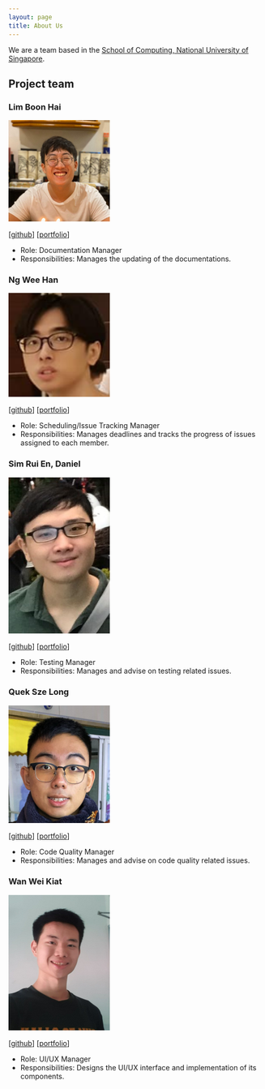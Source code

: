 ```yaml
---
layout: page
title: About Us
---
```


We are a team based in the [School of Computing, National University of Singapore](http://www.comp.nus.edu.sg).

## Project team

### Lim Boon Hai

<img src="images/boonhaii.png" width="200px">

[[github](https://github.com/boonhaii)]
[[portfolio](team/boonhaii.md)]

* Role: Documentation Manager
* Responsibilities: Manages the updating of the documentations.

### Ng Wee Han

<img src="images/beefham.png" width="200px">

[[github](http://github.com/beefham)]
[[portfolio](team/beefham.md)]

* Role: Scheduling/Issue Tracking Manager
* Responsibilities: Manages deadlines and tracks the progress of issues assigned to each member.

### Sim Rui En, Daniel

<img src="images/danielsimre.png" width="200px">

[[github](http://github.com/danielsimre)]
[[portfolio](team/danielsimre.md)]

* Role: Testing Manager
* Responsibilities: Manages and advise on testing related issues.

### Quek Sze Long

<img src="images/szelongq.png" width="200px">

[[github](http://github.com/szelongq)]
[[portfolio](team/szelongq.md)]

* Role: Code Quality Manager
* Responsibilities: Manages and advise on code quality related issues.

### Wan Wei Kiat

<img src="images/1waykiat.png" width="200px">

[[github](http://github.com/1waykiat)]
[[portfolio](team/1waykiat.md)]

* Role: UI/UX Manager
* Responsibilities: Designs the UI/UX interface and implementation of its components.
